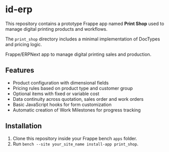 # id-erp

This repository contains a prototype Frappe app named **Print Shop** used to manage digital printing products and workflows.

The `print_shop` directory includes a minimal implementation of DocTypes and pricing logic.


Frappe/ERPNext app to manage digital printing sales and production.

## Features

- Product configuration with dimensional fields
- Pricing rules based on product type and customer group
- Optional items with fixed or variable cost
- Data continuity across quotation, sales order and work orders
- Basic JavaScript hooks for form customization
- Automatic creation of Work Milestones for progress tracking

## Installation

1. Clone this repository inside your Frappe bench `apps` folder.
2. Run `bench --site your_site_name install-app print_shop`.


